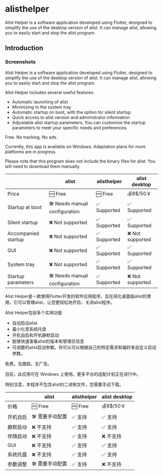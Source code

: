 # alisthelper
Alist Helper is a software application developed using Flutter, designed to simplify the use of the desktop version of alist. It can manage alist, allowing you to easily start and stop the alist program.

## Introduction

### Screenshots

Alist Helper is a software application developed using Flutter, designed to simplify the use of the desktop version of alist. It can manage alist, allowing you to easily start and stop the alist program.

Alist Helper includes several useful features:

- Automatic launching of alist
- Minimizing to the system tray
- Automatic startup on boot, with the option for silent startup
- Quick access to alist version and administrator information
- Adjustable alist startup parameters. You can customize the startup parameters to meet your specific needs and preferences.

Free. No tracking. No ads.

Currently, this app is available on Windows. Adaptation plans for more platforms are in progress.

Please note that this program does not include the binary files for alist. You will need to download them manually.

| | alist | alisthelper | alist desktop |
| -------- | ------------ | ----------- | ------------- |
| Price | 🆓 Free | 🆓 Free | 💰8$/50￥ |
| Startup at boot | 🛠️ Needs manual configuration | ✅ Supported | ✅ Supported |
| Silent startup | ❌ Not supported | ✅ Supported | ✅ Supported |
| Accompanied startup | ❌ Not supported | ✅ Supported | ❌ Not supported |
| GUI | ❌ Not supported | ✅ Supported | ✅ Supported |
| System tray | ❌ Not supported | ✅ Supported | ✅ Supported |
| Startup parameters | 🛠️ Needs manual configuration | ✅ Supported | ❌ Not supported |

Alist Helper是一款使用Flutter开发的软件应用程序，旨在简化桌面版alist的使用。它可以管理alist，让您更轻松地开启、关闭alist程序。

Alist Helper包括多个实用功能
 - 自动启动alist
 - 最小化至系统托盘
 - 开机自启和开机静默启动
 - 能够快速查看alist的版本和管理员信息
 - 可调整的alist启动参数。你可以可以根据自己的特定需求和偏好来自定义启动参数。

免费。无跟踪。无广告。

目前，此应用可在 Windows 上使用。更多平台的适配计划正在进行中。

特别注意，本程序不包含alist的二进制文件，您需要手动下载。

| | alist | alisthelper | alist desktop |
| -------- | ------------ | ----------- | ------------- |
| 价格 | 🆓 Free | 🆓 Free | 💰8$/50￥ |
| 开机自启 | 🛠️ 需要手动配置 | ✅ 支持 | ✅ 支持 |
| 静默启动 | ❌ 不支持 | ✅ 支持 | ✅ 支持 |
| 伴随启动 | ❌ 不支持 | ✅ 支持 | ❌ 不支持 |
| GUI | ❌ 不支持 | ✅ 支持 | ✅ 支持 |
| 系统托盘 | ❌ 不支持 | ✅ 支持 | ✅ 支持 |
| 参数调整 | 🛠️ 需要手动配置 | ✅ 支持 | ❌ 不支持 |


